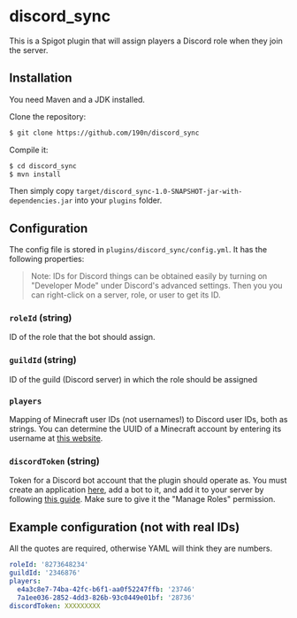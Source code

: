 discord_sync
============

This is a Spigot plugin that will assign players a Discord role when they join the server.

## Installation

You need Maven and a JDK installed.

Clone the repository:

```bash
$ git clone https://github.com/190n/discord_sync
```

Compile it:

```bash
$ cd discord_sync
$ mvn install
```

Then simply copy `target/discord_sync-1.0-SNAPSHOT-jar-with-dependencies.jar` into your `plugins`
folder.

## Configuration

The config file is stored in `plugins/discord_sync/config.yml`. It has the following properties:

> Note: IDs for Discord things can be obtained easily by turning on "Developer Mode" under Discord's advanced settings. Then you you can right-click on a server, role, or user to get its ID.

### `roleId` (string)

ID of the role that the bot should assign.

### `guildId` (string)

ID of the guild (Discord server) in which the role should be assigned

### `players`

Mapping of Minecraft user IDs (not usernames!) to Discord user IDs, both as strings. You can determine the UUID of a Minecraft account by entering its username at [this website](https://mcuuid.net/).

### `discordToken` (string)

Token for a Discord bot account that the plugin should operate as. You must create an application [here](https://discord.com/developers/applications), add a bot to it, and add it to your server by following [this guide](https://discordjs.guide/preparations/adding-your-bot-to-servers.html). Make sure to give it the "Manage Roles" permission.

## Example configuration (not with real IDs)

All the quotes are required, otherwise YAML will think they are numbers.

```yml
roleId: '8273648234'
guildId: '2346876'
players:
  e4a3c8e7-74ba-42fc-b6f1-aa0f52247ffb: '23746'
  7a1ee036-2852-4dd3-826b-93c0449e01bf: '28736'
discordToken: XXXXXXXXX
```
